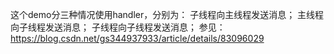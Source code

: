 这个demo分三种情况使用handler，分别为：
子线程向主线程发送消息；
主线程向子线程发送消息；
子线程向子线程发送消息；
参见：https://blog.csdn.net/gs344937933/article/details/83096029
